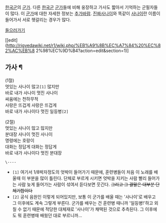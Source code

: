 [한국군](%ED%95%9C%EA%B5%AD%EA%B5%B0.md)의 [군가](%EA%B5%B0%EA%B0%80.md). 다른
[한국군](%ED%95%9C%EA%B5%AD%EA%B5%B0.md) [군가](%EA%B5%B0%EA%B0%80.md)들에 비해
웅장하고 가사도 짧아서 기억하는 군필자들이 많다. 이 [군가](%EA%B5%B0%EA%B0%80.md)에 대한 자세한 정보는
[추가바람](%EC%B6%94%EA%B0%80%EB%B0%94%EB%9E%8C.md). [진짜사나이](%EC%A7%84%EC%A7%9C%20%EC%82%AC%EB%82%98%EC%9D%B4.md)와 똑같이
[사나이](%EC%82%AC%EB%82%98%EC%9D%B4.md)란 이름이 들어가서 서로 헷갈리는 경우가 많다.

[들으러가기](http://www.youtube.com/watch?v=4F1Tglv2hzw)

[[edit](http://rigvedawiki.net/r1/wiki.php/%EB%A9%8B%EC%A7%84%20%EC%82%AC%EB%8
2%98%EC%9D%B4?action=edit&section=1)]

## 가사 ¶

  

(1절)  
멋있는 사나이 많고`[1]` 많지만  
바로 내가 사나이 멋진 사나이  
싸움에는 천하무적  
사랑은 뜨겁게 사랑은 뜨겁게  
바로 내가 사나이다 멋진 일등병`[2]`

  

(2절)  
멋있는 사나이 많고 많지만  
분대장 사나이 멋진 사나이  
명령에는 호랑이  
대화는 정답게 대화는 정답게  
바로 내가 사나이다 멋진 분대장  

`\----`

  * `[1]` 여기서 1/8박자정도의 엇박이 들어가기 때문에, 훈련병들이 처음 이 노래를 배울때 이 부분을 많이 틀린다. 단체로 부르게 시키면 엇박을 지키는 사람 빨리 들어가는 사람 늦게 들어가는 사람이 섞여서 듣다보면 웃긴다. <del>그리고 그 결말은 대부분 단체기합이다</del>
  * `[2]` 공식 음원인 이렇게 되어있지만, 보통 이 군가를 배울 때는 '사나이'로 배우고 그 이후에도 계속 그렇게 부른다. 군가를 배우는 건 훈련병 때니까 '일등병!'하고 외칠 수 없기 때문에 적당한 대체재로 '사나이'가 채택된 것으로 추측된다. 그 이후에도 뭐 훈련병때 배웠던 대로 부르니까...

